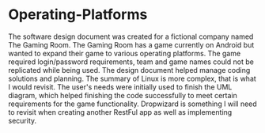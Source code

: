 # Operating-Platforms
The software design document was created for a fictional company named The Gaming Room.  The Gaming Room has a game currently on Android but wanted to expand their game to various operating platforms.  The game required login/password requirements, team and game names could not be replicated while being used.  The design document helped manage coding solutions and planning.  The summary of Linux is more complex, that is what I would revisit.  The user's needs were initially used to finish the UML diagram, which helped finishing the code successfully to meet certain requirements for the game functionality.  Dropwizard is something I will need to revisit when creating another RestFul app as well as implementing security.
